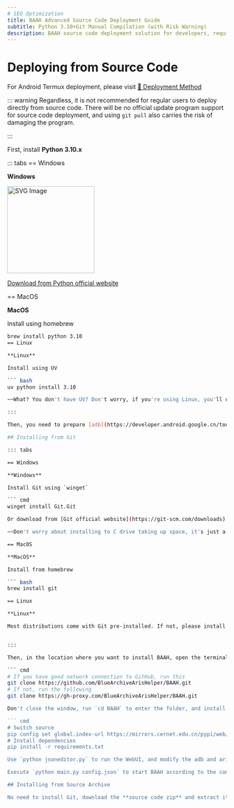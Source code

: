 ```yaml
---
# SEO Optimization
title: BAAH Advanced Source Code Deployment Guide
subtitle: Python 3.10+Git Manual Compilation (with Risk Warning)
description: BAAH source code deployment solution for developers, requires Python 3.10 and ADB environment, supports Windows/MacOS/Linux/Android, no official update support, recommended for technical users.
---
```


<LanguageWarn/>

# Deploying from Source Code

For Android Termux deployment, please visit [🔗 Deployment Method](https://bas.blockhaity.qzz.io?target=/2025/02/10/BAAH%E5%9C%A8%E9%80%86%E5%A4%A9%E7%8E%AF%E5%A2%83%E4%B8%8B%E7%9A%84%E8%BF%90%E8%A1%8C/)

::: warning
Regardless, it is not recommended for regular users to deploy directly from source code. There will be no official update program support for source code deployment, and using `git pull` also carries the risk of damaging the program.

:::

First, install **Python 3.10.x**

::: tabs
== Windows

**Windows**

<a href="https://apps.microsoft.com/detail/9PJPW5LDXLZ5" title="Download from Microsoft Store"><img src="/img/website/Get-it-form-Microsoft.svg" alt="SVG Image" width="200" height="200"></a>

[Download from Python official website](https://www.python.org/ftp/python/3.10.11/python-3.10.11-amd64.exe)

== MacOS

**MacOS**

Install using homebrew

``` bash
brew install python 3.10
== Linux

**Linux**

Install using UV

``` bash
uv python install 3.10

~~What? You don't have UV? Don't worry, if you're using Linux, you'll definitely figure this small thing out.~~

:::

Then, you need to prepare [adb](https://developer.android.google.cn/tools/releases/platform-tools) and [aria2](https://github.com/aria2/aria2/releases) yourself.

## Installing from Git

::: tabs

== Windows

**Windows**

Install Git using `winget`

``` cmd
winget install Git.Git

Or download from [Git official website](https://git-scm.com/downloads), run the installer, and click Next all the way through

~~Don't worry about installing to C drive taking up space, it's just a 100+MB software~~

== MacOS

**MacOS**

Install from homebrew

``` bash
brew install git

== Linux

**Linux**

Most distributions come with Git pre-installed. If not, please install it from the package manager


:::

Then, in the location where you want to install BAAH, open the terminal and run the following.

``` cmd
# If you have good network connection to GitHub, run this
git clone https://github.com/BlueArchiveArisHelper/BAAH.git
# If not, run the following
git clone https://gh-proxy.com/BlueArchiveArisHelper/BAAH.git

Don't close the window, run `cd BAAH` to enter the folder, and install dependencies.

``` cmd
# Switch source
pip config set global.index-url https://mirrors.cernet.edu.cn/pypi/web/simple
# Install dependencies
pip install -r requirements.txt

Use `python jsoneditor.py` to run the WebUI, and modify the adb and aria2 paths in the configuration file editing interface.

Execute `python main.py config.json` to start BAAH according to the config.json configuration.

## Installing from Source Archive

No need to install Git, download the **source code zip** and extract it to the desired folder. Open the terminal in the BAAH source code folder, then install dependencies and run.
